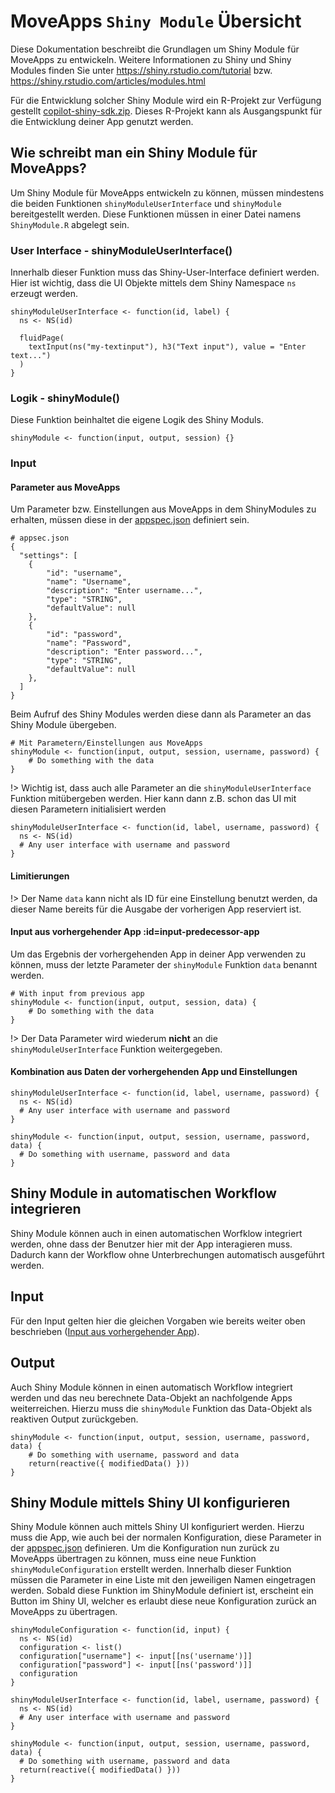 # MoveApps `Shiny Module` Übersicht
Diese Dokumentation beschreibt die Grundlagen um Shiny Module für MoveApps zu entwickeln. Weitere Informationen zu Shiny und Shiny Modules finden Sie unter https://shiny.rstudio.com/tutorial bzw. https://shiny.rstudio.com/articles/modules.html

Für die Entwicklung solcher Shiny Module wird ein R-Projekt zur Verfügung gestellt [copilot-shiny-sdk.zip](https://develop.movestore.org/documentation/copilot-shiny-sdk.zip ':ignore'). Dieses R-Projekt kann als Ausgangspunkt für die Entwicklung deiner App genutzt werden.

## Wie schreibt man ein Shiny Module für MoveApps?
Um Shiny Module für MoveApps entwickeln zu können, müssen mindestens die beiden Funktionen `shinyModuleUserInterface` und `shinyModule` bereitgestellt werden. Diese Funktionen müssen in einer Datei namens `ShinyModule.R` abgelegt sein.

### User Interface - shinyModuleUserInterface()
Innerhalb dieser Funktion muss das Shiny-User-Interface definiert werden. Hier ist wichtig, dass die UI Objekte mittels dem Shiny Namespace `ns` erzeugt werden.
```
shinyModuleUserInterface <- function(id, label) {
  ns <- NS(id)

  fluidPage(
    textInput(ns("my-textinput"), h3("Text input"), value = "Enter text...")
  )
}
```

### Logik - shinyModule()
Diese Funktion beinhaltet die eigene Logik des Shiny Moduls.
```
shinyModule <- function(input, output, session) {}
```

### Input
#### Parameter aus MoveApps
Um Parameter bzw. Einstellungen aus MoveApps in dem ShinyModules zu erhalten, müssen diese in der [appspec.json](de/appspec.md) definiert sein.

```
# appsec.json
{
  "settings": [
    {
        "id": "username",
        "name": "Username",
        "description": "Enter username...",
        "type": "STRING",
        "defaultValue": null
    },
    {
        "id": "password",
        "name": "Password",
        "description": "Enter password...",
        "type": "STRING",
        "defaultValue": null
    },
  ]
}
```

Beim Aufruf des Shiny Modules werden diese dann als Parameter an das Shiny Module übergeben.

```
# Mit Parametern/Einstellungen aus MoveApps
shinyModule <- function(input, output, session, username, password) {
    # Do something with the data
}
```

!> Wichtig ist, dass auch alle Parameter an die `shinyModuleUserInterface` Funktion mitübergeben werden. Hier kann dann z.B. schon das UI mit diesen Parametern initialisiert werden
```
shinyModuleUserInterface <- function(id, label, username, password) {
  ns <- NS(id)
  # Any user interface with username and password
}
```

#### Limitierungen
!> Der Name `data` kann nicht als ID für eine Einstellung benutzt werden, da dieser Name bereits für die Ausgabe der vorherigen App reserviert ist.

#### Input aus vorhergehender App :id=input-predecessor-app
Um das Ergebnis der vorhergehenden App in deiner App verwenden zu können, muss der letzte Parameter der `shinyModule` Funktion `data` benannt werden.
```
# With input from previous app
shinyModule <- function(input, output, session, data) {
    # Do something with the data
}
```

!> Der Data Parameter wird wiederum **nicht** an die `shinyModuleUserInterface` Funktion weitergegeben.


#### Kombination aus Daten der vorhergehenden App und Einstellungen
```
shinyModuleUserInterface <- function(id, label, username, password) {
  ns <- NS(id)
  # Any user interface with username and password
}

shinyModule <- function(input, output, session, username, password, data) {
  # Do something with username, password and data
}
```

## Shiny Module in automatischen Workflow integrieren
Shiny Module können auch in einen automatischen Worfklow integriert werden, ohne dass der Benutzer hier mit der App interagieren muss. Dadurch kann der Workflow ohne Unterbrechungen automatisch ausgeführt werden.

## Input
Für den Input gelten hier die gleichen Vorgaben wie bereits weiter oben beschrieben ([Input aus vorhergehender App](/de/copilot-shiny-sdk#input-predecessor-app)).

## Output
Auch Shiny Module können in einen automatisch Workflow integriert werden und das neu berechnete Data-Objekt an nachfolgende Apps weiterreichen. Hierzu muss die `shinyModule` Funktion das Data-Objekt als reaktiven Output zurückgeben.
```
shinyModule <- function(input, output, session, username, password, data) {
    # Do something with username, password and data
    return(reactive({ modifiedData() }))
}
```

## Shiny Module mittels Shiny UI konfigurieren
Shiny Module können auch mittels Shiny UI konfiguriert werden. Hierzu muss die App, wie auch bei der normalen Konfiguration, diese Parameter in der [appspec.json](de/appspec.md) definieren. Um die Konfiguration nun zurück zu MoveApps übertragen zu können, muss eine neue Funktion `shinyModuleConfiguration` erstellt werden. Innerhalb dieser Funktion müssen die Parameter in eine Liste mit den jeweiligen Namen eingetragen werden. Sobald diese Funktion im ShinyModule definiert ist, erscheint ein Button im Shiny UI, welcher es erlaubt diese neue Konfiguration zurück an MoveApps zu übertragen.
```
shinyModuleConfiguration <- function(id, input) {
  ns <- NS(id)
  configuration <- list()
  configuration["username"] <- input[[ns('username')]]
  configuration["password"] <- input[[ns('password')]]
  configuration
}

shinyModuleUserInterface <- function(id, label, username, password) {
  ns <- NS(id)
  # Any user interface with username and password
}

shinyModule <- function(input, output, session, username, password, data) {
  # Do something with username, password and data
  return(reactive({ modifiedData() }))
}
```
